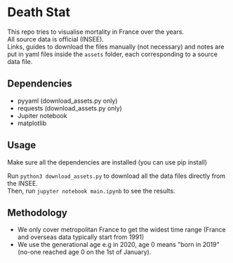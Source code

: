 # Death Stat

This repo tries to visualise mortality in France over the years.  
All source data is official (INSEE).  
Links, guides to download the files manually (not necessary) and notes
are put in yaml files inside the `assets` folder, each corresponding to
a source data file.

## Dependencies

- pyyaml (download_assets.py only)
- requests (download_assets.py only)
- Jupiter notebook
- matplotlib

## Usage

Make sure all the dependencies are installed (you can use pip install)

Run `python3 download_assets.py` to download all the data files directly from the INSEE.  
Then, run `jupyter notebook main.ipynb` to see the results.

## Methodology

- We only cover metropolitan France to get the widest time range
  (France and overseas data typically start from 1991)
- We use the generational age
  e.g in 2020, age 0 means "born in 2019" (no-one reached age 0 on the 1st of January).
